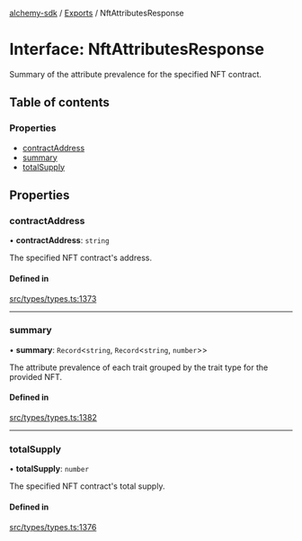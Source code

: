 [alchemy-sdk](../README.md) / [Exports](../modules.md) / NftAttributesResponse

# Interface: NftAttributesResponse

Summary of the attribute prevalence for the specified NFT contract.

## Table of contents

### Properties

- [contractAddress](NftAttributesResponse.md#contractaddress)
- [summary](NftAttributesResponse.md#summary)
- [totalSupply](NftAttributesResponse.md#totalsupply)

## Properties

### contractAddress

• **contractAddress**: `string`

The specified NFT contract's address.

#### Defined in

[src/types/types.ts:1373](https://github.com/alchemyplatform/alchemy-sdk-js/blob/4a7f568/src/types/types.ts#L1373)

___

### summary

• **summary**: `Record`<`string`, `Record`<`string`, `number`\>\>

The attribute prevalence of each trait grouped by the trait type for the
provided NFT.

#### Defined in

[src/types/types.ts:1382](https://github.com/alchemyplatform/alchemy-sdk-js/blob/4a7f568/src/types/types.ts#L1382)

___

### totalSupply

• **totalSupply**: `number`

The specified NFT contract's total supply.

#### Defined in

[src/types/types.ts:1376](https://github.com/alchemyplatform/alchemy-sdk-js/blob/4a7f568/src/types/types.ts#L1376)
